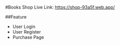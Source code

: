 #Books Shop
Live Link: https://shop-93a5f.web.app/

##Feature
 - User Login
 - User Register
 - Purchase Page